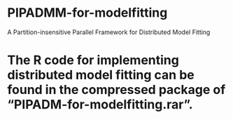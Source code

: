 # PIPADMM-for-modelfitting
A Partition-insensitive Parallel Framework for Distributed Model Fitting

# The R code for implementing distributed model fitting can be found in the compressed package of “PIPADM-for-modelfitting.rar”.
